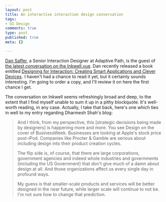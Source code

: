 ```yaml
--- 
layout: post
title: An interactive interaction design conversation
tags: 
- UI Design
comments: true
type: post
published: true
meta: {}

---
```

<a href="http://www.adaptivepath.com/aboutus/dan.php">Dan Saffer</a>, a Senior Interaction Designer at Adaptive Path, is the guest of <a href="http://user.well.com/engaged/iengaged.cgi?c=inkwell.vue&f=0&t=283&q=0-">the latest conversation on the Inkwell.vue</a>. Dan recently released a book entitled <a href="http://www.amazon.com/gp/redirect.html?ie=UTF8&location=http%3A%2F%2Fwww.amazon.com%2FDesigning-Interaction-Creating-Applications-Devices%2Fdp%2F0321432061%2F&tag=sixdollarchim-20&linkCode=ur2&camp=1789&creative=9325">Designing for Interaction: Creating Smart Applications and Clever Devices</a><img src="http://www.assoc-amazon.com/e/ir?t=sixdollarchim-20&amp;l=ur2&amp;o=1" width="1" height="1" border="0" alt="" style="border:none !important; margin:0px !important;" />. I haven't had a chance to read it yet, but it certainly sounds interesting. I'm going to order a copy, and I'll review it on here the first chance I get.

  The conversation on Inkwell seems refreshingly broad and deep, to the extent that I find myself unable to sum it up in a pithy blockquote. It's well-worth reading, in any case. Actually, I take that back, here's one which ties in well to my entry regarding Dharmesh Shah's blog:
  <blockquote>And I think, from my perspective, this [strategic decisions being made by designers] is happening more and more. You see Design on the cover of BusinessWeek. Businesses are looking at Apple's stock price post-iPod. Companies like Procter & Gamble are serious about including design into their product creation cycles.

  The flip side is, of course, that there are large corporations, government agencies and indeed whole industries and governments (including the US Government) that don't give much of a damn about design at all. And those organizations affect us every single day in profound ways.

  My guess is that smaller-scale products and services will be better designed in the near future, while larger scale will continue to not be. I'm not sure how to change that prediction.</blockquote>
